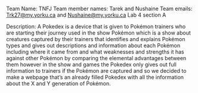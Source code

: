 Team Name: TNFJ
Team member names: Tarek and Nushaine
Team emails: Trk27@my.yorku.ca and Nushaine@my.yorku.ca
Lab 4 section A

Description: A Pokedex is a device that is given to Pokémon trainers who are starting their journey used in the show Pokémon which is a show about creatures captured by their trainers that identifies and explains Pokémon types and gives out descriptions and information about each Pokémon including where it came from and what weaknesses and strengths it has against other Pokémon by comparing the elemental advantages between them however in the show and games the Pokedex only gives out full information to trainers if the Pokémon are captured and so we decided to make a webpage that’s an already filled Pokedex with all the information about the X and Y generation of Pokémon.
